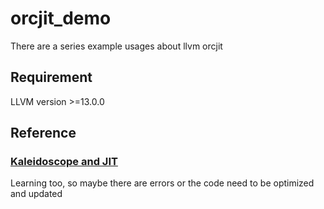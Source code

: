 # orcjit_demo
There are a series example usages about llvm orcjit 
## Requirement
LLVM version >=13.0.0
## Reference
### [Kaleidoscope and JIT](https://releases.llvm.org/13.0.0/docs/tutorial/index.html)



Learning too, so maybe there are errors or the code need to be optimized and updated